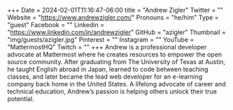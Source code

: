 +++
Date = 2024-02-01T11:16:47-06:00
title = "Andrew Zigler"
Twitter = ""
Website = "https://www.andrewzigler.com/"
Pronouns = "he/him"
Type = "guest"
Facebook = ""
Linkedin = "https://www.linkedin.com/in/andrewzigler"
GitHub = "azigler"
Thumbnail = "img/guests/azigler.jpg"
Pinterest = ""
Instagram = ""
YouTube = "MattermostHQ"
Twitch = ""
+++
Andrew is a professional developer advocate at Mattermost where he creates resources to empower the open source community. After graduating from The University of Texas at Austin, he taught English abroad in Japan, learned to code between teaching classes, and later became the lead web developer for an e-learning company back home in the United States. A lifelong advocate of career and technical education, Andrew’s passion is helping others unlock their true potential.
